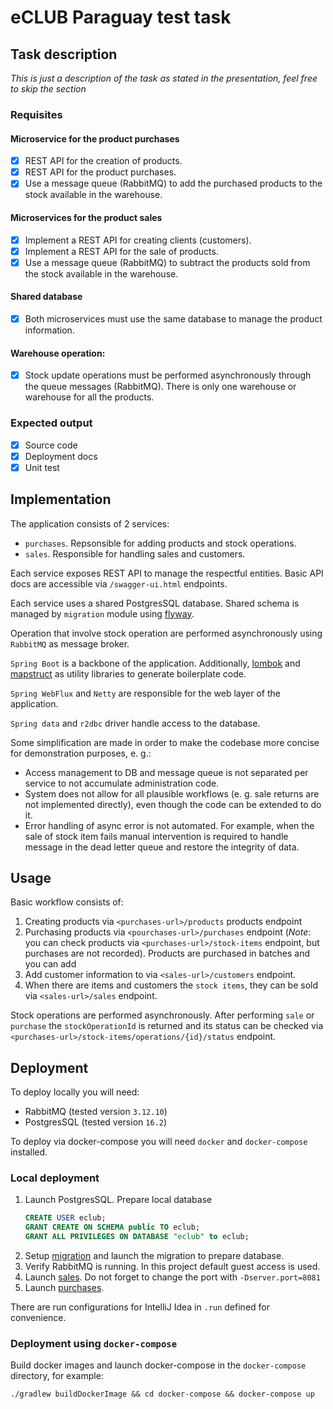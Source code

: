 # eCLUB Paraguay test task

## Task description
_This is just a description of the task as stated in the presentation, feel free to skip the section_

### Requisites
#### Microservice for the product purchases
- [x] REST API for the creation of products.
- [x] REST API for the product purchases.
- [x] Use a message queue (RabbitMQ) to add the purchased products to the stock available in the warehouse.
#### Microservices for the product sales
- [x] Implement a REST API for creating clients (customers).
- [x] Implement a REST API for the sale of products.
- [x] Use a message queue (RabbitMQ) to subtract the products sold from the stock available in the warehouse.
#### Shared database
- [x] Both microservices must use the same database to manage the product information.
#### Warehouse operation:
- [x] Stock update operations must be performed asynchronously through the queue messages (RabbitMQ). 
There is only one warehouse or warehouse for all the products. 

### Expected output
- [x] Source code
- [x] Deployment docs
- [x] Unit test

## Implementation
The application consists of 2 services:
- `purchases`. Repsonsible for adding products and stock operations.
- `sales`. Responsible for handling sales and customers.

Each service exposes REST API to manage the respectful entities.
Basic API docs are accessible via `/swagger-ui.html` endpoints.

Each service uses a shared PostgresSQL database.
Shared schema is managed by `migration` module using [flyway](https://flywaydb.org/).

Operation that involve stock operation are performed asynchronously using `RabbitMQ` as message broker.

`Spring Boot` is a backbone of the application. 
Additionally, [lombok]() and [mapstruct]() as utility libraries to generate boilerplate code.

`Spring WebFlux` and `Netty` are responsible for the web layer of the application.

`Spring data` and `r2dbc` driver handle access to the database.

Some simplification are made in order to make the codebase more concise for demonstration purposes, e. g.:
- Access management to DB and message queue is not separated per service to not accumulate administration code.
- System does not allow for all plausible workflows (e. g. sale returns are not implemented directly), even though
the code can be extended to do it.
- Error handling of async error is not automated. For example, when the sale of stock item fails manual intervention is 
required to handle message in the dead letter queue and restore the integrity of data.

## Usage

Basic workflow consists of:
1. Creating products via `<purchases-url>/products` products endpoint
2. Purchasing products via `<pourchases-url>/purchases` endpoint
(*Note*: you can check products via `<purchases-url>/stock-items` endpoint, but purchases are not recorded).
Products are purchased in batches and you can add  
3. Add customer information to via `<sales-url>/customers` endpoint.
4. When there are items and customers the `stock items`, they can be sold via `<sales-url>/sales` endpoint. 

Stock operations are performed asynchronously.
After performing `sale` or `purchase` the `stockOperationId` is returned and its status can be checked via
`<purchases-url>/stock-items/operations/{id}/status` endpoint.

## Deployment

To deploy locally you will need:
- RabbitMQ (tested version `3.12.10`)
- PostgresSQL (tested version `16.2`)

To deploy via docker-compose you will need `docker` and `docker-compose` installed.

### Local deployment

1. Launch PostgresSQL. Prepare local database
    ```sql
    CREATE USER eclub;
    GRANT CREATE ON SCHEMA public TO eclub;
    GRANT ALL PRIVILEGES ON DATABASE "eclub" to eclub;
    ```
2. Setup [migration](migration/README.MD) and launch the migration to prepare database.
3. Verify RabbitMQ is running. In this project default guest access is used.
4. Launch [sales](sales/README.MD). Do not forget to change the port with `-Dserver.port=8081`
5. Launch [purchases](purchases/README.MD). 

There are run configurations for IntelliJ Idea in `.run` defined for convenience.

### Deployment using `docker-compose`

Build docker images and launch docker-compose in the `docker-compose` directory, for example:
```shell
./gradlew buildDockerImage && cd docker-compose && docker-compose up
```